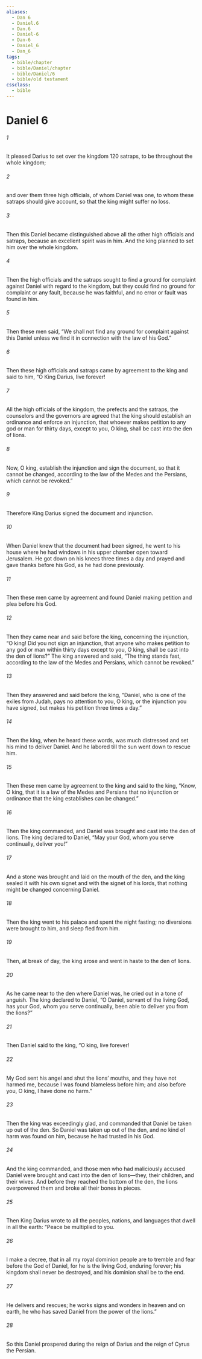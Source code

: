 ```yaml
---
aliases:
  - Dan 6
  - Daniel.6
  - Dan.6
  - Daniel-6
  - Dan-6
  - Daniel_6
  - Dan_6
tags:
  - bible/chapter
  - bible/Daniel/chapter
  - bible/Daniel/6
  - bible/old testament
cssclass:
  - bible
---
```


# Daniel 6

###### 1
It pleased Darius to set over the kingdom 120 satraps, to be throughout the whole kingdom;
###### 2
and over them three high officials, of whom Daniel was one, to whom these satraps should give account, so that the king might suffer no loss.
###### 3
Then this Daniel became distinguished above all the other high officials and satraps, because an excellent spirit was in him. And the king planned to set him over the whole kingdom.
###### 4
Then the high officials and the satraps sought to find a ground for complaint against Daniel with regard to the kingdom, but they could find no ground for complaint or any fault, because he was faithful, and no error or fault was found in him.
###### 5
Then these men said, “We shall not find any ground for complaint against this Daniel unless we find it in connection with the law of his God.”
###### 6
Then these high officials and satraps came by agreement to the king and said to him, “O King Darius, live forever!
###### 7
All the high officials of the kingdom, the prefects and the satraps, the counselors and the governors are agreed that the king should establish an ordinance and enforce an injunction, that whoever makes petition to any god or man for thirty days, except to you, O king, shall be cast into the den of lions.
###### 8
Now, O king, establish the injunction and sign the document, so that it cannot be changed, according to the law of the Medes and the Persians, which cannot be revoked.”
###### 9
Therefore King Darius signed the document and injunction.
###### 10
When Daniel knew that the document had been signed, he went to his house where he had windows in his upper chamber open toward Jerusalem. He got down on his knees three times a day and prayed and gave thanks before his God, as he had done previously.
###### 11
Then these men came by agreement and found Daniel making petition and plea before his God.
###### 12
Then they came near and said before the king, concerning the injunction, “O king! Did you not sign an injunction, that anyone who makes petition to any god or man within thirty days except to you, O king, shall be cast into the den of lions?” The king answered and said, “The thing stands fast, according to the law of the Medes and Persians, which cannot be revoked.”
###### 13
Then they answered and said before the king, “Daniel, who is one of the exiles from Judah, pays no attention to you, O king, or the injunction you have signed, but makes his petition three times a day.”
###### 14
Then the king, when he heard these words, was much distressed and set his mind to deliver Daniel. And he labored till the sun went down to rescue him.
###### 15
Then these men came by agreement to the king and said to the king, “Know, O king, that it is a law of the Medes and Persians that no injunction or ordinance that the king establishes can be changed.”
###### 16
Then the king commanded, and Daniel was brought and cast into the den of lions. The king declared to Daniel, “May your God, whom you serve continually, deliver you!”
###### 17
And a stone was brought and laid on the mouth of the den, and the king sealed it with his own signet and with the signet of his lords, that nothing might be changed concerning Daniel.
###### 18
Then the king went to his palace and spent the night fasting; no diversions were brought to him, and sleep fled from him.
###### 19
Then, at break of day, the king arose and went in haste to the den of lions.
###### 20
As he came near to the den where Daniel was, he cried out in a tone of anguish. The king declared to Daniel, “O Daniel, servant of the living God, has your God, whom you serve continually, been able to deliver you from the lions?”
###### 21
Then Daniel said to the king, “O king, live forever!
###### 22
My God sent his angel and shut the lions’ mouths, and they have not harmed me, because I was found blameless before him; and also before you, O king, I have done no harm.”
###### 23
Then the king was exceedingly glad, and commanded that Daniel be taken up out of the den. So Daniel was taken up out of the den, and no kind of harm was found on him, because he had trusted in his God.
###### 24
And the king commanded, and those men who had maliciously accused Daniel were brought and cast into the den of lions—they, their children, and their wives. And before they reached the bottom of the den, the lions overpowered them and broke all their bones in pieces.
###### 25
Then King Darius wrote to all the peoples, nations, and languages that dwell in all the earth: “Peace be multiplied to you.
###### 26
I make a decree, that in all my royal dominion people are to tremble and fear before the God of Daniel, for he is the living God, enduring forever; his kingdom shall never be destroyed,   and his dominion shall be to the end.
###### 27
He delivers and rescues; he works signs and wonders in heaven and on earth, he who has saved Daniel from the power of the lions.”
###### 28
So this Daniel prospered during the reign of Darius and the reign of Cyrus the Persian.


